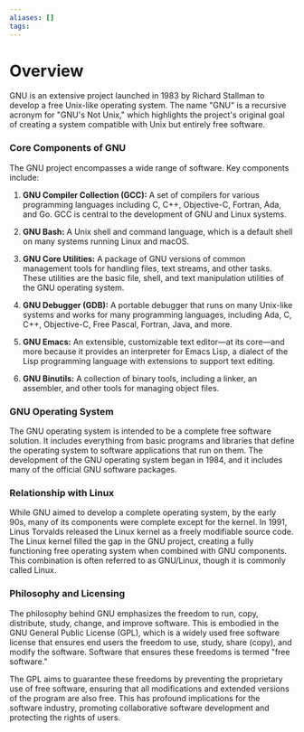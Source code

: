 ```yaml
---
aliases: []
tags:
---
```

# Overview
GNU is an extensive project launched in 1983 by Richard Stallman to develop a free Unix-like operating system. The name "GNU" is a recursive acronym for "GNU's Not Unix," which highlights the project's original goal of creating a system compatible with Unix but entirely free software.

### Core Components of GNU

The GNU project encompasses a wide range of software. Key components include:

1. **GNU Compiler Collection (GCC):** A set of compilers for various programming languages including C, C++, Objective-C, Fortran, Ada, and Go. GCC is central to the development of GNU and Linux systems.
    
2. **GNU Bash:** A Unix shell and command language, which is a default shell on many systems running Linux and macOS.
    
3. **GNU Core Utilities:** A package of GNU versions of common management tools for handling files, text streams, and other tasks. These utilities are the basic file, shell, and text manipulation utilities of the GNU operating system.
    
4. **GNU Debugger (GDB):** A portable debugger that runs on many Unix-like systems and works for many programming languages, including Ada, C, C++, Objective-C, Free Pascal, Fortran, Java, and more.
    
5. **GNU Emacs:** An extensible, customizable text editor—at its core—and more because it provides an interpreter for Emacs Lisp, a dialect of the Lisp programming language with extensions to support text editing.
    
6. **GNU Binutils:** A collection of binary tools, including a linker, an assembler, and other tools for managing object files.
    

### GNU Operating System

The GNU operating system is intended to be a complete free software solution. It includes everything from basic programs and libraries that define the operating system to software applications that run on them. The development of the GNU operating system began in 1984, and it includes many of the official GNU software packages.

### Relationship with Linux

While GNU aimed to develop a complete operating system, by the early 90s, many of its components were complete except for the kernel. In 1991, Linus Torvalds released the Linux kernel as a freely modifiable source code. The Linux kernel filled the gap in the GNU project, creating a fully functioning free operating system when combined with GNU components. This combination is often referred to as GNU/Linux, though it is commonly called Linux.

### Philosophy and Licensing

The philosophy behind GNU emphasizes the freedom to run, copy, distribute, study, change, and improve software. This is embodied in the GNU General Public License (GPL), which is a widely used free software license that ensures end users the freedom to use, study, share (copy), and modify the software. Software that ensures these freedoms is termed "free software."

The GPL aims to guarantee these freedoms by preventing the proprietary use of free software, ensuring that all modifications and extended versions of the program are also free. This has profound implications for the software industry, promoting collaborative software development and protecting the rights of users.